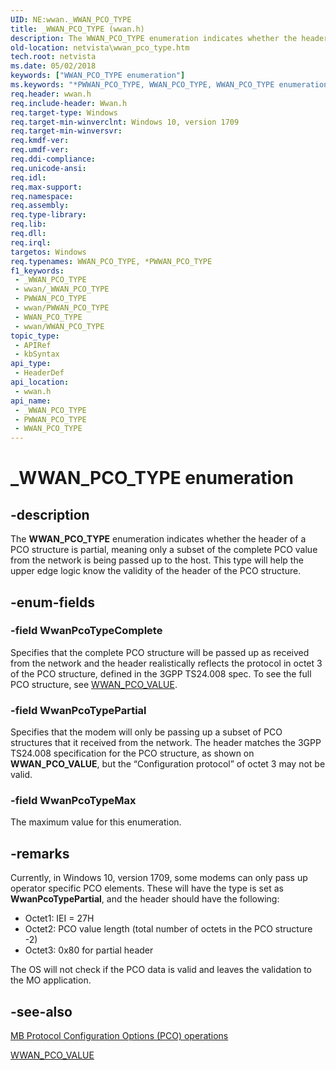 ```yaml
---
UID: NE:wwan._WWAN_PCO_TYPE
title: _WWAN_PCO_TYPE (wwan.h)
description: The WWAN_PCO_TYPE enumeration indicates whether the header of a PCO structure is partial, meaning only a subset of the complete PCO value from the network is being passed up to the host.
old-location: netvista\wwan_pco_type.htm
tech.root: netvista
ms.date: 05/02/2018
keywords: ["WWAN_PCO_TYPE enumeration"]
ms.keywords: "*PWWAN_PCO_TYPE, WWAN_PCO_TYPE, WWAN_PCO_TYPE enumeration [Network Drivers Starting with Windows Vista], WwanPcoTypeComplete, WwanPcoTypePartial, _WWAN_PCO_TYPE, netvista.wwan_pco_type, wwan/WWAN_PCO_TYPE, wwan/WwanPcoTypeComplete, wwan/WwanPcoTypePartial"
req.header: wwan.h
req.include-header: Wwan.h
req.target-type: Windows
req.target-min-winverclnt: Windows 10, version 1709
req.target-min-winversvr: 
req.kmdf-ver: 
req.umdf-ver: 
req.ddi-compliance: 
req.unicode-ansi: 
req.idl: 
req.max-support: 
req.namespace: 
req.assembly: 
req.type-library: 
req.lib: 
req.dll: 
req.irql: 
targetos: Windows
req.typenames: WWAN_PCO_TYPE, *PWWAN_PCO_TYPE
f1_keywords:
 - _WWAN_PCO_TYPE
 - wwan/_WWAN_PCO_TYPE
 - PWWAN_PCO_TYPE
 - wwan/PWWAN_PCO_TYPE
 - WWAN_PCO_TYPE
 - wwan/WWAN_PCO_TYPE
topic_type:
 - APIRef
 - kbSyntax
api_type:
 - HeaderDef
api_location:
 - wwan.h
api_name:
 - _WWAN_PCO_TYPE
 - PWWAN_PCO_TYPE
 - WWAN_PCO_TYPE
---
```


# _WWAN_PCO_TYPE enumeration


## -description

The <b>WWAN_PCO_TYPE</b> enumeration indicates whether the header of a PCO structure is partial, meaning only a subset of the complete PCO value from the network is being passed up to the host. This type will help the upper edge logic know the validity of the header of the PCO structure.

## -enum-fields

### -field WwanPcoTypeComplete

Specifies that the complete PCO structure will be passed up as received from the network and the header realistically reflects the protocol in octet 3 of the PCO structure, defined in the 3GPP TS24.008 spec. To see the full PCO structure, see <a href="/windows-hardware/drivers/ddi/wwan/ns-wwan-_wwan_pco_value">WWAN_PCO_VALUE</a>.

### -field WwanPcoTypePartial

Specifies that the modem will only be passing up a subset of PCO structures that it received from the network. The header matches the 3GPP TS24.008 specification for the PCO structure, as shown on <b>WWAN_PCO_VALUE</b>, but the “Configuration protocol” of octet 3 may not be valid.

### -field WwanPcoTypeMax

The maximum value for this enumeration.

## -remarks

Currently, in Windows 10, version 1709, some modems can only pass up operator specific PCO elements. These will have the type is set as <b>WwanPcoTypePartial</b>, and the header should have the following:

<ul>
<li>Octet1: IEI = 27H</li>
<li>Octet2: PCO value length (total number of octets in the PCO structure -2)</li>
<li>Octet3: 0x80 for partial header </li>
</ul>
The OS will not check if the PCO data is valid and leaves the validation to the MO application.

## -see-also

<a href="/windows-hardware/drivers/network/mb-protocol-configuration-options-pco-operations">MB Protocol Configuration Options (PCO) operations</a>



<a href="/windows-hardware/drivers/ddi/wwan/ns-wwan-_wwan_pco_value">WWAN_PCO_VALUE</a>

